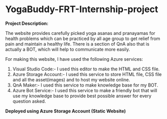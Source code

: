 # YogaBuddy-FRT-Internship-project

**Project Description:**

The website provides carefully picked yoga asanas and pranayamas for health problems which can be practiced by all age group to get relief from pain and maintain a healthy life. There is a section of QnA also that is actually a BOT, which will help to communicate more easily.

For making this website, I have used the following Azure services:
1) Visual Studio Code:- I used this editor to make the HTML and CSS file.
2) Azure Storage Account:- I used this service to store HTML file, CSS file and all the asset(images) and to host my website online.
3) QnA Maker:- I used this service to make knowledge base for my BOT.
4) Azure Bot Service:- I used this service to make a friendly bot that will use my knowledge base to provide best possible answer for every question asked.


**Deployed using Azure Storage Account (Static Website)**
